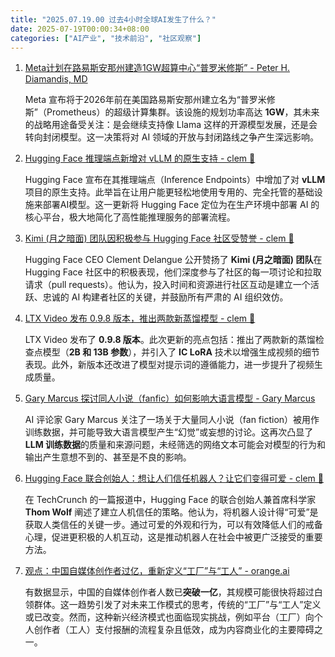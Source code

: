 ```yaml
---
title: "2025.07.19.00 过去4小时全球AI发生了什么？"
date: 2025-07-19T00:00:34+08:00
categories: ["AI产业", "技术前沿", "社区观察"]
---
```


1.  [Meta计划在路易斯安那州建造1GW超算中心“普罗米修斯” - Peter H. Diamandis, MD](https://x.com/PeterDiamandis/status/1946224257962303689)

    Meta 宣布将于2026年前在美国路易斯安那州建立名为“普罗米修斯”（Prometheus）的超级计算集群。该设施的规划功率高达 **1GW**，其未来的战略用途备受关注：是会继续支持像 Llama 这样的开源模型发展，还是会转向封闭模型。这一决策将对 AI 领域的开放与封闭路线之争产生深远影响。

2.  [Hugging Face 推理端点新增对 vLLM 的原生支持 - clem 🤗](https://x.com/ClementDelangue/status/1946204556964094321)

    Hugging Face 宣布在其推理端点（Inference Endpoints）中增加了对 **vLLM** 项目的原生支持。此举旨在让用户能更轻松地使用专用的、完全托管的基础设施来部署AI模型。这一更新将 Hugging Face 定位为在生产环境中部署 AI 的核心平台，极大地简化了高性能推理服务的部署流程。

3.  [Kimi (月之暗面) 团队因积极参与 Hugging Face 社区受赞誉 - clem 🤗](https://x.com/ClementDelangue/status/1946208120385999328)

    Hugging Face CEO Clement Delangue 公开赞扬了 **Kimi (月之暗面) 团队**在 Hugging Face 社区中的积极表现，他们深度参与了社区的每一项讨论和拉取请求（pull requests）。他认为，投入时间和资源进行社区互动是建立一个活跃、忠诚的 AI 构建者社区的关键，并鼓励所有严肃的 AI 组织效仿。

4.  [LTX Video 发布 0.9.8 版本，推出两款新蒸馏模型 - clem 🤗](https://x.com/ClementDelangue/status/1946197706361156045)

    LTX Video 发布了 **0.9.8 版本**。此次更新的亮点包括：推出了两款新的蒸馏检查点模型（**2B 和 13B 参数**），并引入了 **IC LoRA** 技术以增强生成视频的细节表现。此外，新版本还改进了模型对提示词的遵循能力，进一步提升了视频生成质量。

5.  [Gary Marcus 探讨同人小说（fanfic）如何影响大语言模型 - Gary Marcus](https://x.com/GaryMarcus/status/1946211722920161387)

    AI 评论家 Gary Marcus 关注了一场关于大量同人小说（fan fiction）被用作训练数据，并可能导致大语言模型产生“幻觉”或妄想的讨论。这再次凸显了 **LLM 训练数据**的质量和来源问题，未经筛选的网络文本可能会对模型的行为和输出产生意想不到的、甚至是不良的影响。

6.  [Hugging Face 联合创始人：想让人们信任机器人？让它们变得可爱 - clem 🤗](https://x.com/ClementDelangue/status/1946180837847847200)

    在 TechCrunch 的一篇报道中，Hugging Face 的联合创始人兼首席科学家 **Thom Wolf** 阐述了建立人机信任的策略。他认为，将机器人设计得“可爱”是获取人类信任的关键一步。通过可爱的外观和行为，可以有效降低人们的戒备心理，促进更积极的人机互动，这是推动机器人在社会中被更广泛接受的重要方法。

7.  [观点：中国自媒体创作者过亿，重新定义“工厂”与“工人” - orange.ai](https://x.com/oran_ge/status/1946196322211819831)

    有数据显示，中国的自媒体创作者人数已**突破一亿**，其规模可能很快将超过白领群体。这一趋势引发了对未来工作模式的思考，传统的“工厂”与“工人”定义或已改变。然而，这种新兴经济模式也面临现实挑战，例如平台（工厂）向个人创作者（工人）支付报酬的流程复杂且低效，成为内容商业化的主要障碍之一。